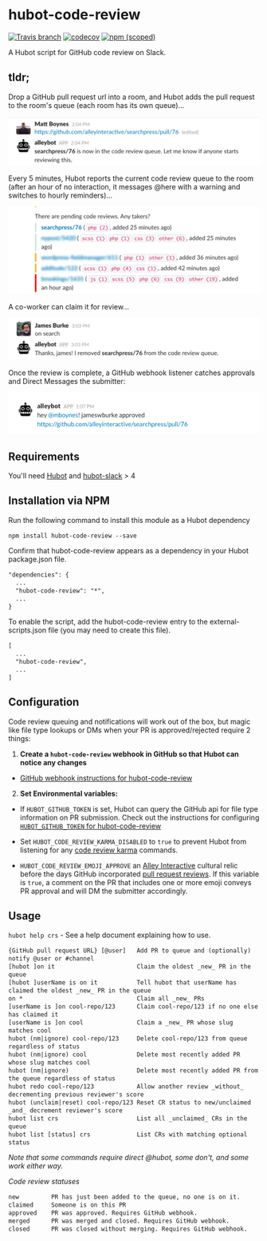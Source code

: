 hubot-code-review
===================

[![Travis branch](https://img.shields.io/travis/alleyinteractive/hubot-code-review/master.svg?maxAge=2592000)](https://travis-ci.org/alleyinteractive/hubot-code-review)
[![codecov](https://codecov.io/gh/alleyinteractive/hubot-code-review/branch/master/graph/badge.svg)](https://codecov.io/gh/alleyinteractive/hubot-code-review)
[![npm (scoped)](https://img.shields.io/npm/v/hubot-code-review.svg?maxAge=2592000)](https://www.npmjs.com/package/hubot-code-review)

A Hubot script for GitHub code review on Slack.

## tldr;

Drop a GitHub pull request url into a room, and Hubot adds the pull request
to the room's queue (each room has its own queue)...

![](/docs/images/submit-pr.png)

Every 5 minutes, Hubot reports the current code review queue to the room (after an hour of
no interaction, it messages @here with a warning and switches to hourly reminders)...

![](/docs/images/remind-pr.png)

A co-worker can claim it for review...

![](/docs/images/claim-pr.png)

Once the review is complete, a GitHub webhook listener catches approvals and Direct Messages the submitter:

![](/docs/images/approve-pr.png)

## Requirements

You'll need [Hubot](http://hubot.github.com/) and
[hubot-slack](https://github.com/slackapi/hubot-slack) > 4

## Installation via NPM

Run the following command to install this module as a Hubot dependency

```
npm install hubot-code-review --save
```

Confirm that hubot-code-review appears as a dependency in your Hubot package.json file.

```
"dependencies": {
  ...
  "hubot-code-review": "*",
  ...
}
```

To enable the script, add the hubot-code-review entry to the external-scripts.json file (you may need to create this file).

```
[
  ...
  "hubot-code-review",
  ...
]
```

## Configuration

Code review queuing and notifications will work out of the box, but magic like
file type lookups or DMs when your PR is approved/rejected require 2 things:

1) **Create a `hubot-code-review` webhook in GitHub so that Hubot can notice any changes**

- [GitHub webhook instructions for hubot-code-review](/docs/github-webhook.md)

2) **Set Environmental variables:**

- If ```HUBOT_GITHUB_TOKEN``` is set, Hubot can query the GitHub api for file type
information on PR submission. Check out the instructions for configuring
[`HUBOT_GITHUB_TOKEN` for hubot-code-review](/docs/HUBOT_GITHUB_TOKEN.md)

- Set ```HUBOT_CODE_REVIEW_KARMA_DISABLED``` to `true` to prevent Hubot from listening for any
[code review karma](/docs/code-review-karma.md) commands.

- ```HUBOT_CODE_REVIEW_EMOJI_APPROVE``` an [Alley Interactive](https://www.alleyinteractive.com) cultural relic
before the days GitHub incorporated [pull request reviews](https://help.github.com/articles/about-pull-request-reviews/).
If this variable is `true`, a comment on the PR that includes one or more emoji conveys PR approval
and will DM the submitter accordingly.


## Usage

`hubot help crs` - See a help document explaining how to use.

	{GitHub pull request URL} [@user]   Add PR to queue and (optionally) notify @user or #channel
	[hubot ]on it                       Claim the oldest _new_ PR in the queue
	[hubot ]userName is on it           Tell hubot that userName has claimed the oldest _new_ PR in the queue
	on *                                Claim all _new_ PRs
	[userName is ]on cool-repo/123      Claim cool-repo/123 if no one else has claimed it
	[userName is ]on cool               Claim a _new_ PR whose slug matches cool
	hubot (nm|ignore) cool-repo/123		Delete cool-repo/123 from queue regardless of status
	hubot (nm|ignore) cool            	Delete most recently added PR whose slug matches cool
	hubot (nm|ignore)                   Delete most recently added PR from the queue regardless of status
	hubot redo cool-repo/123            Allow another review _without_ decrementing previous reviewer's score
	hubot (unclaim|reset) cool-repo/123 Reset CR status to new/unclaimed _and_ decrement reviewer's score
	hubot list crs                      List all _unclaimed_ CRs in the queue
	hubot list [status] crs             List CRs with matching optional status
_Note that some commands require direct @hubot, some don't, and some work either way._


*Code review statuses*

	new			PR has just been added to the queue, no one is on it.
	claimed		Someone is on this PR
	approved	PR was approved. Requires GitHub webhook.
	merged		PR was merged and closed. Requires GitHub webhook.
	closed		PR was closed without merging. Requires GitHub webhook.


